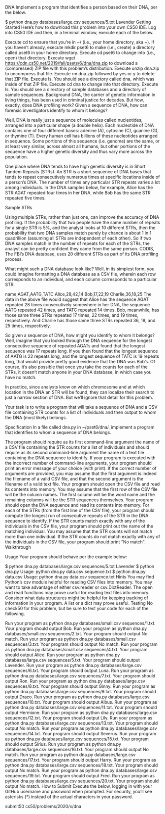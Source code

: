 DNA
Implement a program that identifies a person based on their DNA, per the below.

$ python dna.py databases/large.csv sequences/5.txt
Lavender
Getting Started
Here’s how to download this problem into your own CS50 IDE. Log into CS50 IDE and then, in a terminal window, execute each of the below.

Execute cd to ensure that you’re in ~/ (i.e., your home directory, aka ~).
If you haven’t already, execute mkdir pset6 to make (i.e., create) a directory called pset6 in your home directory.
Execute cd pset6 to change into (i.e., open) that directory.
Execute wget https://cdn.cs50.net/2019/fall/psets/6/dna/dna.zip to download a (compressed) ZIP file with this problem’s distribution.
Execute unzip dna.zip to uncompress that file.
Execute rm dna.zip followed by yes or y to delete that ZIP file.
Execute ls. You should see a directory called dna, which was inside of that ZIP file.
Execute cd dna to change into that directory.
Execute ls. You should see a directory of sample databases and a directory of sample sequences.
Background
DNA, the carrier of genetic information in living things, has been used in criminal justice for decades. But how, exactly, does DNA profiling work? Given a sequence of DNA, how can forensic investigators identify to whom it belongs?

Well, DNA is really just a sequence of molecules called nucleotides, arranged into a particular shape (a double helix). Each nucleotide of DNA contains one of four different bases: adenine (A), cytosine (C), guanine (G), or thymine (T). Every human cell has billions of these nucleotides arranged in sequence. Some portions of this sequence (i.e. genome) are the same, or at least very similar, across almost all humans, but other portions of the sequence have a higher genetic diversity and thus vary more across the population.

One place where DNA tends to have high genetic diversity is in Short Tandem Repeats (STRs). An STR is a short sequence of DNA bases that tends to repeat consecutively numerous times at specific locations inside of a person’s DNA. The number of times any particular STR repeats varies a lot among individuals. In the DNA samples below, for example, Alice has the STR AGAT repeated four times in her DNA, while Bob has the same STR repeated five times.

Sample STRs

Using multiple STRs, rather than just one, can improve the accuracy of DNA profiling. If the probability that two people have the same number of repeats for a single STR is 5%, and the analyst looks at 10 different STRs, then the probability that two DNA samples match purely by chance is about 1 in 1 quadrillion (assuming all STRs are independent of each other). So if two DNA samples match in the number of repeats for each of the STRs, the analyst can be pretty confident they came from the same person. CODIS, The FBI’s DNA database, uses 20 different STRs as part of its DNA profiling process.

What might such a DNA database look like? Well, in its simplest form, you could imagine formatting a DNA database as a CSV file, wherein each row corresponds to an individual, and each column corresponds to a particular STR.

name,AGAT,AATG,TATC
Alice,28,42,14
Bob,17,22,19
Charlie,36,18,25
The data in the above file would suggest that Alice has the sequence AGAT repeated 28 times consecutively somewhere in her DNA, the sequence AATG repeated 42 times, and TATC repeated 14 times. Bob, meanwhile, has those same three STRs repeated 17 times, 22 times, and 19 times, respectively. And Charlie has those same three STRs repeated 36, 18, and 25 times, respectively.

So given a sequence of DNA, how might you identify to whom it belongs? Well, imagine that you looked through the DNA sequence for the longest consecutive sequence of repeated AGATs and found that the longest sequence was 17 repeats long. If you then found that the longest sequence of AATG is 22 repeats long, and the longest sequence of TATC is 19 repeats long, that would provide pretty good evidence that the DNA was Bob’s. Of course, it’s also possible that once you take the counts for each of the STRs, it doesn’t match anyone in your DNA database, in which case you have no match.

In practice, since analysts know on which chromosome and at which location in the DNA an STR will be found, they can localize their search to just a narrow section of DNA. But we’ll ignore that detail for this problem.

Your task is to write a program that will take a sequence of DNA and a CSV file containing STR counts for a list of individuals and then output to whom the DNA (most likely) belongs.

Specification
In a file called dna.py in ~/pset6/dna/, implement a program that identifies to whom a sequence of DNA belongs.

The program should require as its first command-line argument the name of a CSV file containing the STR counts for a list of individuals and should require as its second command-line argument the name of a text file containing the DNA sequence to identify.
If your program is executed with the incorrect number of command-line arguments, your program should print an error message of your choice (with print). If the correct number of arguments are provided, you may assume that the first argument is indeed the filename of a valid CSV file, and that the second argument is the filename of a valid text file.
Your program should open the CSV file and read its contents into memory.
You may assume that the first row of the CSV file will be the column names. The first column will be the word name and the remaining columns will be the STR sequences themselves.
Your program should open the DNA sequence and read its contents into memory.
For each of the STRs (from the first line of the CSV file), your program should compute the longest run of consecutive repeats of the STR in the DNA sequence to identify.
If the STR counts match exactly with any of the individuals in the CSV file, your program should print out the name of the matching individual.
You may assume that the STR counts will not match more than one individual.
If the STR counts do not match exactly with any of the individuals in the CSV file, your program should print "No match".
Walkthrough

Usage
Your program should behave per the example below:

$ python dna.py databases/large.csv sequences/5.txt
Lavender
$ python dna.py
Usage: python dna.py data.csv sequence.txt
$ python dna.py data.csv
Usage: python dna.py data.csv sequence.txt
Hints
You may find Python’s csv module helpful for reading CSV files into memory. You may want to take advantage of either csv.reader or csv.DictReader.
The open and read functions may prove useful for reading text files into memory.
Consider what data structures might be helpful for keeping tracking of information in your program. A list or a dict may prove useful.
Testing
No check50 for this problem, but be sure to test your code for each of the following.

Run your program as python dna.py databases/small.csv sequences/1.txt. Your program should output Bob.
Run your program as python dna.py databases/small.csv sequences/2.txt. Your program should output No match.
Run your program as python dna.py databases/small.csv sequences/3.txt. Your program should output No match.
Run your program as python dna.py databases/small.csv sequences/4.txt. Your program should output Alice.
Run your program as python dna.py databases/large.csv sequences/5.txt. Your program should output Lavender.
Run your program as python dna.py databases/large.csv sequences/6.txt. Your program should output Luna.
Run your program as python dna.py databases/large.csv sequences/7.txt. Your program should output Ron.
Run your program as python dna.py databases/large.csv sequences/8.txt. Your program should output Ginny.
Run your program as python dna.py databases/large.csv sequences/9.txt. Your program should output Draco.
Run your program as python dna.py databases/large.csv sequences/10.txt. Your program should output Albus.
Run your program as python dna.py databases/large.csv sequences/11.txt. Your program should output Hermione.
Run your program as python dna.py databases/large.csv sequences/12.txt. Your program should output Lily.
Run your program as python dna.py databases/large.csv sequences/13.txt. Your program should output No match.
Run your program as python dna.py databases/large.csv sequences/14.txt. Your program should output Severus.
Run your program as python dna.py databases/large.csv sequences/15.txt. Your program should output Sirius.
Run your program as python dna.py databases/large.csv sequences/16.txt. Your program should output No match.
Run your program as python dna.py databases/large.csv sequences/17.txt. Your program should output Harry.
Run your program as python dna.py databases/large.csv sequences/18.txt. Your program should output No match.
Run your program as python dna.py databases/large.csv sequences/19.txt. Your program should output Fred.
Run your program as python dna.py databases/large.csv sequences/20.txt. Your program should output No match.
How to Submit
Execute the below, logging in with your GitHub username and password when prompted. For security, you’ll see asterisks (*) instead of the actual characters in your password.

submit50 cs50/problems/2020/x/dna